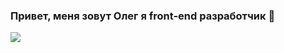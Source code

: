 



### Привет, меня зовут Олег я front-end разработчик 👋


![](https://github-readme-stats.vercel.app/api/top-langs/?username=TuMaN1122)




<!--
**TuMaN1122/TuMaN1122** is a ✨ _special_ ✨ repository because its `README.md` (this file) appears on your GitHub profile.

Here are some ideas to get you started:

- 🔭 I’m currently working on ...
- 🌱 I’m currently learning ...
- 👯 I’m looking to collaborate on ...
- 🤔 I’m looking for help with ...
- 💬 Ask me about ...
- 📫 How to reach me: ...
- 😄 Pronouns: ...
- ⚡ Fun fact: ...
-->
